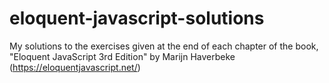 # eloquent-javascript-solutions
My solutions to the exercises given at the end of each chapter of the book, "Eloquent JavaScript 3rd Edition" by Marijn Haverbeke (https://eloquentjavascript.net/)
